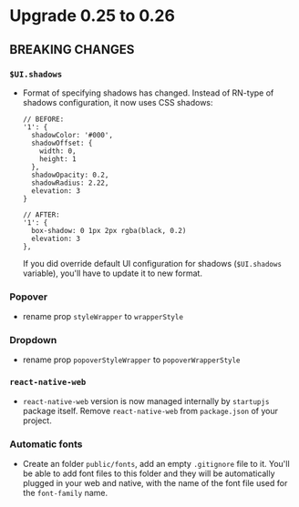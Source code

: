 # Upgrade 0.25 to 0.26

## BREAKING CHANGES

### `$UI.shadows`
- Format of specifying shadows has changed. Instead of RN-type of shadows configuration, it now uses CSS shadows:

    ```styl
    // BEFORE:
    '1': {
      shadowColor: '#000',
      shadowOffset: {
        width: 0,
        height: 1
      },
      shadowOpacity: 0.2,
      shadowRadius: 2.22,
      elevation: 3
    }

    // AFTER:
    '1': {
      box-shadow: 0 1px 2px rgba(black, 0.2)
      elevation: 3
    },
    ```

    If you did override default UI configuration for shadows (`$UI.shadows` variable), you'll have to update it to new format.

### Popover

- rename prop `styleWrapper` to `wrapperStyle`

### Dropdown

- rename prop `popoverStyleWrapper` to `popoverWrapperStyle`

### `react-native-web`

- `react-native-web` version is now managed internally by `startupjs` package itself. Remove `react-native-web` from `package.json` of your project.

### Automatic fonts

- Create an folder `public/fonts`, add an empty `.gitignore` file to it. You'll be able to add font files to this folder and they will be automatically plugged in your web and native, with the name of the font file used for the `font-family` name.
